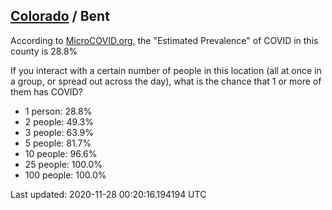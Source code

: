 
## [Colorado](/united-states/colorado) / Bent

According to [MicroCOVID.org](http://microcovid.org),
the "Estimated Prevalence" of COVID in this county is 28.8%

If you interact with a certain number of people in this location
(all at once in a group, or spread out across the day), what is the chance that
1 or more of them has COVID?

- 1 person: 28.8%
- 2 people: 49.3%
- 3 people: 63.9%
- 5 people: 81.7%
- 10 people: 96.6%
- 25 people: 100.0%
- 100 people: 100.0%

Last updated: 2020-11-28 00:20:16.194194 UTC
